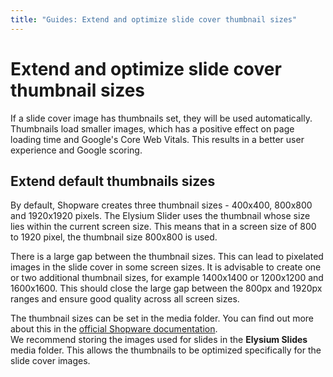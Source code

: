 ```yaml
---
title: "Guides: Extend and optimize slide cover thumbnail sizes"
---
```


# Extend and optimize slide cover thumbnail sizes


If a slide cover image has thumbnails set, they will be used automatically. Thumbnails load smaller images, which has a positive effect on page loading time and Google's Core Web Vitals. This results in a better user experience and Google scoring.

## Extend default thumbnails sizes

By default, Shopware creates three thumbnail sizes - 400x400, 800x800 and 1920x1920 pixels. The Elysium Slider uses the thumbnail whose size lies within the current screen size. This means that in a screen size of 800 to 1920 pixel, the thumbnail size 800x800 is used.  

There is a large gap between the thumbnail sizes. This can lead to pixelated images in the slide cover in some screen sizes. It is advisable to create one or two additional thumbnail sizes, for example 1400x1400 or 1200x1200 and 1600x1600. This should close the large gap between the 800px and 1920px ranges and ensure good quality across all screen sizes.

The thumbnail sizes can be set in the media folder. You can find out more about this in the [official Shopware documentation](https://docs.shopware.com/en/shopware-6-en/content/media#settings).  
We recommend storing the images used for slides in the **Elysium Slides** media folder. This allows the thumbnails to be optimized specifically for the slide cover images.